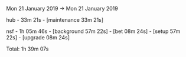 Mon 21 January 2019 -> Mon 21 January 2019

hub - 33m 21s
	- [maintenance     33m 21s]

nsf - 1h 05m 46s
	- [background     57m 22s]
	- [bet     08m 24s]
	- [setup     57m 22s]
	- [upgrade     08m 24s]

Total: 1h 39m 07s
